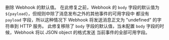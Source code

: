 删除 Webhook 的默认值。
在此修复之前，Webhook 的 `body` 字段的默认值为 `${payload}`，但规则中除了消息发布之外的其他事件的可用字段中
都没有 `payload` 字段，所以这种情况下 Webhook 将发送消息正文为 "undefined" 的字符串到 HTTP 服务。
此修复移除了 `body` 字段的默认值，当未配置 `body` 字段的时候，Webhook 将以 JSON object 的格式发送
当前事件的全部可用字段。
